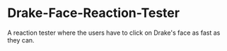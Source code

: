 # Drake-Face-Reaction-Tester
A reaction tester where the users have to click on Drake's face as fast as they can. 
